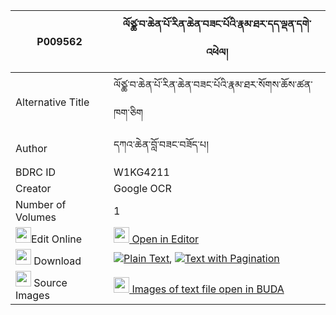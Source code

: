 |P009562|ལོཙྪ་བ་ཆེན་པོ་རིན་ཆེན་བཟང་པོའི་རྣམ་ཐར་དད་ལྡན་དགེ་འཕེལ། 
| --- | --- 
|Alternative Title |ལོཙྪ་བ་ཆེན་པོ་རིན་ཆེན་བཟང་པོའི་རྣམ་ཐར་སོགས་ཆོས་ཚན་ཁག་ཅིག
|Author| དཀའ་ཆེན་བློ་བཟང་བཟོད་པ།
|BDRC ID | W1KG4211
|Creator | Google OCR
|Number of Volumes| 1
|<img width="25" src="https://img.icons8.com/color/25/000000/edit-property.png">Edit Online| [<img width="25" src="https://avatars.githubusercontent.com/u/45091458?s=200&v=4"> Open in Editor](http://editor.openpecha.org/P009562)
|<img width="25" src="https://img.icons8.com/fluent/48/000000/download-2.png"/>  Download | [![](https://img.icons8.com/color/20/000000/txt.png)Plain Text](https://github.com/Openpecha/P009562/releases/download/v1/lotstsa(?)wa_chenpo_rinchen_za_plain_P009562.zip), [![](https://img.icons8.com/color/20/000000/txt.png)Text with Pagination](https://github.com/Openpecha/P009562/releases/download/v1/lotstsa(?)wa_chenpo_rinchen_za_pages_P009562.zip)
|<img width="25" src="https://img.icons8.com/plasticine/100/000000/pictures-folder.png"/>  Source Images | [<img width="25" src="https://library.bdrc.io/icons/BUDA-small.svg"> Images of text file open in BUDA](https://library.bdrc.io/show/bdr:W1KG4211)